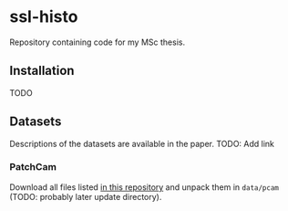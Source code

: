 # ssl-histo
Repository containing code for my MSc thesis.
## Installation
TODO
## Datasets
Descriptions of the datasets are available in the paper. TODO: Add link
### PatchCam
Download all files listed [in this repository](https://github.com/basveeling/pcam) and unpack them in `data/pcam` (TODO: probably later update directory).

